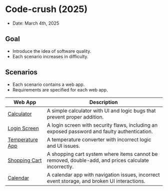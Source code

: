 # Code-crush (2025)
- Date: March 4th, 2025

## Goal
- Introduce the idea of software quality.
- Each scenario increases in difficulty.

## Scenarios
- Each scenario contains a web app.
- Requirements are specified for each web app.

| Web App | Description |
|---------|-------------|
|[Calculator](docs/scenario1.md)| A simple calculator with UI and logic bugs that prevent proper addition. |
|[Login Screen](docs/scenario2.md)| A login screen with security flaws, including an exposed password and faulty authentication. |
|[Temperature App](docs/scenario3.md)| A temperature converter with incorrect logic and UI issues. |
|[Shopping Cart](docs/scenario4.md)| A shopping cart system where items cannot be removed, double-add, and prices calculate incorrectly. |
|[Calendar](docs/scenario5.md)| A calendar app with navigation issues, incorrect event storage, and broken UI interactions. |)||
